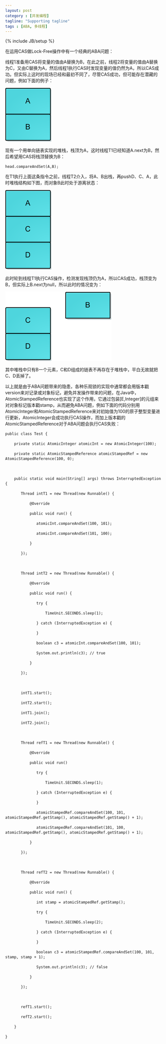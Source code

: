 ```yaml
---
layout: post
category : [并发编程]
tagline: "Supporting tagline"
tags : [ABA, 多线程]
---
```

{% include JB/setup %}

在运用CAS做Lock-Free操作中有一个经典的ABA问题：

线程1准备用CAS将变量的值由A替换为B，在此之前，线程2将变量的值由A替换为C，又由C替换为A，然后线程1执行CAS时发现变量的值仍然为A，所以CAS成功。但实际上这时的现场已经和最初不同了，尽管CAS成功，但可能存在潜藏的问题，例如下面的例子：

![multithread](/img/multithread/ABA1.png)

现有一个用单向链表实现的堆栈，栈顶为A，这时线程T1已经知道A.next为B，然后希望用CAS将栈顶替换为B：

    head.compareAndSet(A,B);

在T1执行上面这条指令之前，线程T2介入，将A、B出栈，再pushD、C、A，此时堆栈结构如下图，而对象B此时处于游离状态：

![multithread](/img/multithread/ABA2.png)

此时轮到线程T1执行CAS操作，检测发现栈顶仍为A，所以CAS成功，栈顶变为B，但实际上B.next为null，所以此时的情况变为：

![multithread](/img/multithread/ABA3.png)

其中堆栈中只有B一个元素，C和D组成的链表不再存在于堆栈中，平白无故就把C、D丢掉了。

以上就是由于ABA问题带来的隐患，各种乐观锁的实现中通常都会用版本戳version来对记录或对象标记，避免并发操作带来的问题，在Java中，AtomicStampedReference<E>也实现了这个作用，它通过包装[E,Integer]的元组来对对象标记版本戳stamp，从而避免ABA问题，例如下面的代码分别用AtomicInteger和AtomicStampedReference来对初始值为100的原子整型变量进行更新，AtomicInteger会成功执行CAS操作，而加上版本戳的AtomicStampedReference对于ABA问题会执行CAS失败：

    public class Test {

        private static AtomicInteger atomicInt = new AtomicInteger(100);

        private static AtomicStampedReference atomicStampedRef = new AtomicStampedReference(100, 0);

 

        public static void main(String[] args) throws InterruptedException {

           Thread intT1 = new Thread(new Runnable() {

               @Override

               public void run() {

                  atomicInt.compareAndSet(100, 101);

                  atomicInt.compareAndSet(101, 100);

               }

           });

 

           Thread intT2 = new Thread(new Runnable() {

               @Override

               public void run() {

                  try {

                      TimeUnit.SECONDS.sleep(1);

                  } catch (InterruptedException e) {

                  }

                  boolean c3 = atomicInt.compareAndSet(100, 101);

                  System.out.println(c3); // true

               }

           });

 

           intT1.start();

           intT2.start();

           intT1.join();

           intT2.join();

 

           Thread refT1 = new Thread(new Runnable() {

               @Override

               public void run()

                  try {

                      TimeUnit.SECONDS.sleep(1);

                  } catch (InterruptedException e) {

                  }

                  atomicStampedRef.compareAndSet(100, 101, atomicStampedRef.getStamp(), atomicStampedRef.getStamp() + 1);

                  atomicStampedRef.compareAndSet(101, 100, atomicStampedRef.getStamp(), atomicStampedRef.getStamp() + 1);

               }

           });

 

           Thread refT2 = new Thread(new Runnable() {

               @Override

               public void run() {

                  int stamp = atomicStampedRef.getStamp();

                  try {

                      TimeUnit.SECONDS.sleep(2);
    
                  } catch (InterruptedException e) {

                  }

                  boolean c3 = atomicStampedRef.compareAndSet(100, 101, stamp, stamp + 1);

                  System.out.println(c3); // false
    
               }

           });

 

           refT1.start();

           refT2.start();

        }

    }